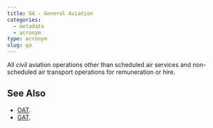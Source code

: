 ```yaml
---
title: GA - General Aviation
categories:
  - metadata
  - acronym
type: acronym
slug: ga
---
```


All _civil_ aviation operations other than scheduled air services
and non-scheduled air transport operations for remuneration or hire.

## See Also

* [OAT][oat].
* [GAT][gat].

[oat]: /acronym/oat/ "OAT"
[gat]: /acronym/gat/ "OAT"
